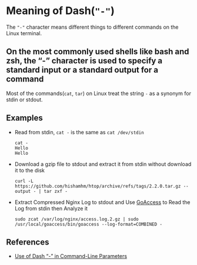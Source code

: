# Meaning of Dash(`"-"`)

The `"-"` character means different things to different commands on the Linux terminal.

## On the most commonly used shells like **bash** and **zsh**, the “-” character is used to specify a standard input or a standard output for a command

Most of the commands(`cat`, `tar`) on Linux treat the string `-` as a synonym for stdin or stdout.

## Examples

* Read from stdin, `cat -` is the same as `cat /dev/stdin`

  ```
  cat -
  Hello
  Hello 
  ```

* Download a gzip file to stdout and extract it from stdin without download it to the disk

  ```
  curl -L https://github.com/hishamhm/htop/archive/refs/tags/2.2.0.tar.gz --output - | tar zxf -
  ```

* Extract Compressed Nginx Log to stdout and Use [GoAccess](https://goaccess.io) to Read the Log from stdin then Analyze it

  ```
  sudo zcat /var/log/nginx/access.log.2.gz | sudo /usr/local/goaccess/bin/goaccess --log-format=COMBINED -
  ```

## References
* [Use of Dash “-” in Command-Line Parameters](https://www.baeldung.com/linux/dash-in-command-line-parameters)
